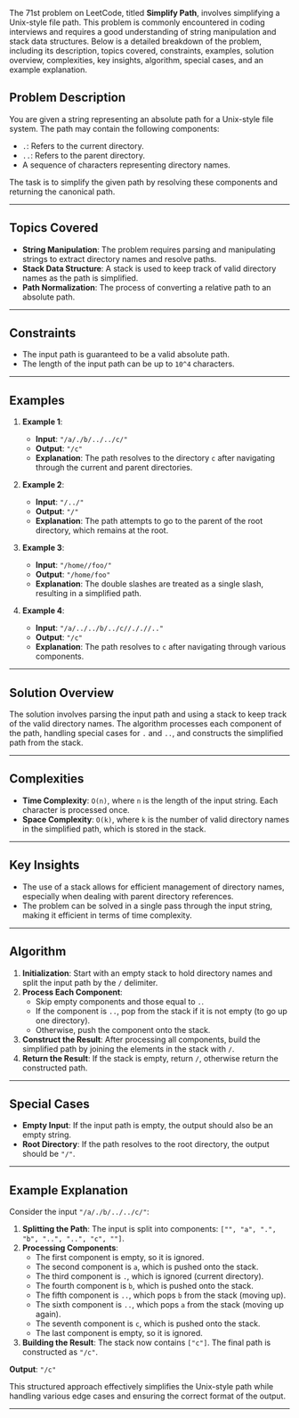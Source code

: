 The 71st problem on LeetCode, titled **Simplify Path**, involves simplifying a Unix-style file path. This problem is commonly encountered in coding interviews and requires a good understanding of string manipulation and stack data structures. Below is a detailed breakdown of the problem, including its description, topics covered, constraints, examples, solution overview, complexities, key insights, algorithm, special cases, and an example explanation.

## Problem Description

You are given a string representing an absolute path for a Unix-style file system. The path may contain the following components:

- `.`: Refers to the current directory.
- `..`: Refers to the parent directory.
- A sequence of characters representing directory names.

The task is to simplify the given path by resolving these components and returning the canonical path.

---
## Topics Covered

- **String Manipulation**: The problem requires parsing and manipulating strings to extract directory names and resolve paths.
- **Stack Data Structure**: A stack is used to keep track of valid directory names as the path is simplified.
- **Path Normalization**: The process of converting a relative path to an absolute path.

---
## Constraints

- The input path is guaranteed to be a valid absolute path.
- The length of the input path can be up to `10^4` characters.

---
## Examples

1. **Example 1**:
    - **Input**: `"/a/./b/../../c/"`
    - **Output**: `"/c"`
    - **Explanation**: The path resolves to the directory `c` after navigating through the current and parent directories.

2. **Example 2**:
    - **Input**: `"/../"`
    - **Output**: `"/"`
    - **Explanation**: The path attempts to go to the parent of the root directory, which remains at the root.

3. **Example 3**:
    - **Input**: `"/home//foo/"`
    - **Output**: `"/home/foo"`
    - **Explanation**: The double slashes are treated as a single slash, resulting in a simplified path.

4. **Example 4**:
    - **Input**: `"/a/../../b/../c//././/.."`
    - **Output**: `"/c"`
    - **Explanation**: The path resolves to `c` after navigating through various components.

---
## Solution Overview

The solution involves parsing the input path and using a stack to keep track of the valid directory names. The algorithm processes each component of the path, handling special cases for `.` and `..`, and constructs the simplified path from the stack.

---
## Complexities

- **Time Complexity**: `O(n)`, where `n` is the length of the input string. Each character is processed once.
- **Space Complexity**: `O(k)`, where `k` is the number of valid directory names in the simplified path, which is stored in the stack.

---
## Key Insights

- The use of a stack allows for efficient management of directory names, especially when dealing with parent directory references.
- The problem can be solved in a single pass through the input string, making it efficient in terms of time complexity.

---
## Algorithm

1. **Initialization**: Start with an empty stack to hold directory names and split the input path by the `/` delimiter.
2. **Process Each Component**:
    - Skip empty components and those equal to `.`.
    - If the component is `..`, pop from the stack if it is not empty (to go up one directory).
    - Otherwise, push the component onto the stack.
3. **Construct the Result**: After processing all components, build the simplified path by joining the elements in the stack with `/`.
4. **Return the Result**: If the stack is empty, return `/`, otherwise return the constructed path.

---
## Special Cases

- **Empty Input**: If the input path is empty, the output should also be an empty string.
- **Root Directory**: If the path resolves to the root directory, the output should be `"/"`.

---
## Example Explanation

Consider the input `"/a/./b/../../c/"`:

1. **Splitting the Path**: The input is split into components: `["", "a", ".", "b", "..", "..", "c", ""]`.
2. **Processing Components**:
    - The first component is empty, so it is ignored.
    - The second component is `a`, which is pushed onto the stack.
    - The third component is `.`, which is ignored (current directory).
    - The fourth component is `b`, which is pushed onto the stack.
    - The fifth component is `..`, which pops `b` from the stack (moving up).
    - The sixth component is `..`, which pops `a` from the stack (moving up again).
    - The seventh component is `c`, which is pushed onto the stack.
    - The last component is empty, so it is ignored.
3. **Building the Result**: The stack now contains `["c"]`. The final path is constructed as `"/c"`.

**Output**: `"/c"`

This structured approach effectively simplifies the Unix-style path while handling various edge cases and ensuring the correct format of the output.

---